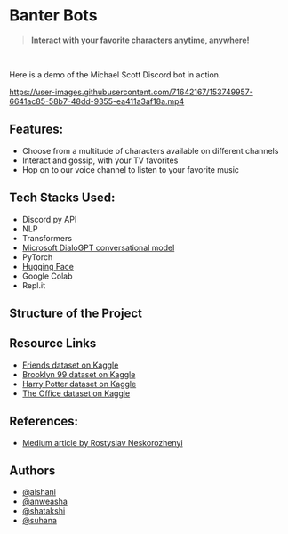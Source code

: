 # Banter Bots

> **Interact with your favorite characters anytime, anywhere!**
<br>

Here is a demo of the Michael Scott Discord bot in action.

https://user-images.githubusercontent.com/71642167/153749957-6641ac85-58b7-48dd-9355-ea411a3af18a.mp4
<br>

## Features:
- Choose from a multitude of characters available on different channels
- Interact and gossip, with your TV favorites
- Hop on to our voice channel to listen to your favorite music

## Tech Stacks Used:
- Discord.py API
- NLP 
- Transformers
- [Microsoft DialoGPT conversational model](https://huggingface.co/microsoft/DialoGPT-small)
- PyTorch
- [Hugging Face](https://huggingface.co)
- Google Colab
- Repl.it

## Structure of the Project


## Resource Links
- [Friends dataset on Kaggle](https://www.kaggle.com/ryanstonebraker/friends-transcript)
- [Brooklyn 99 dataset on Kaggle](https://www.kaggle.com/atharvahpatil/brooklyn-99-dataset-season-14)
- [Harry Potter dataset on Kaggle](https://www.kaggle.com/gulsahdemiryurek/harry-potter-dataset)
- [The Office dataset on Kaggle](https://www.kaggle.com/fabriziocominetti/the-office-lines)

## References:
- [Medium article by Rostyslav Neskorozhenyi](https://towardsdatascience.com/make-your-own-rick-sanchez-bot-with-transformers-and-dialogpt-fine-tuning-f85e6d1f4e30)



## Authors

- [@aishani](https://github.com/aishanii)
- [@anweasha](https://github.com/anweasha)
- [@shatakshi](https://github.com/Shatakshi-Singh)
- [@suhana](https://www.linkedin.com/in/suhanathakur/)
